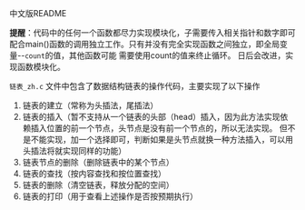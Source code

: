 
中文版README

**提醒**：代码中的任何一个函数都尽力实现模块化，子需要传入相关指针和数字即可配合main()函数的调用独立工作。只有并没有完全实现函数之间独立，即全局变量--```count```的值，其他函数可能 需要使用count的值来终止循环。
            日后会改进，实现函数模块化。


```链表_zh.c``` 文件中包含了数据结构链表的操作代码，主要实现了以下操作
1. 链表的建立（常称为头插法，尾插法）
2. 链表的插入（暂不支持从一个链表的头部（head）插入，因为此方法实现依赖插入位置的前一个节点，头节点是没有前一个节点的，所以无法实现。
            但不是不能实现，加一个选择即可，判断如果是头节点就换一种方法插入，可以用头插法将就实现同样的功能）
3. 链表节点的删除（删除链表中的某个节点）
4. 链表的查找（按内容查找和按位置查找）
5. 链表的删除（清空链表，释放分配的空间）
6. 链表的打印（用于查看上述操作是否按预期执行）